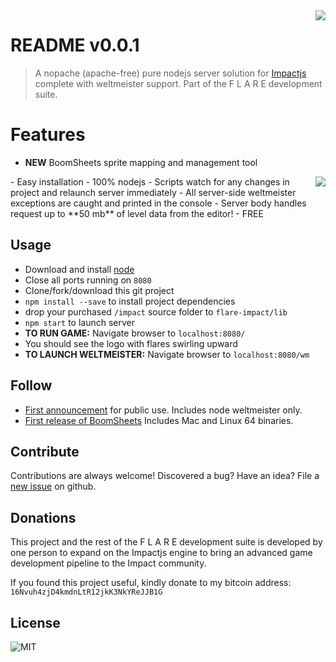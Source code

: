 <img src="https://dl.dropbox.com/s/2r73s0t8rpeeisb/logo-lg.png" align="right" />

# README v0.0.1
> A nopache (apache-free) pure nodejs server solution for [Impactjs](http://impactjs.com) complete with weltmeister support. Part of the F L A R E development suite.

# Features
- **NEW** BoomSheets sprite mapping and management tool
<img src="https://www.dropbox.com/s/zo1pbox3sjfhvq2/info.png?dl=0" align="right" />
- Easy installation
- 100% nodejs
- Scripts watch for any changes in project and relaunch server immediately
- All server-side weltmeister exceptions are caught and printed in the console
- Server body handles request up to **50 mb** of level data from the editor!
- FREE

## Usage
- Download and install [node](http://nodejs.org)
- Close all ports running on ```8080```
- Clone/fork/download this git project
- ```npm install --save``` to install project dependencies
- drop your purchased ```/impact``` source folder to ```flare-impact/lib```
- ```npm start``` to launch server
- **TO RUN GAME:** Navigate browser to ```localhost:8080/```
- You should see the logo with flares swirling upward
- **TO LAUNCH WELTMEISTER:** Navigate browser to ```localhost:8080/wm```

## Follow
- [First announcement](http://impactjs.com/forums/code/f-l-a-r-e-development-suite-for-impact/page/1)  for public use. Includes node weltmeister only.
- [First release of BoomSheets](http://impactjs.com/forums/code/boomsheets-sprite-mapping-tool-for-impactjs) Includes Mac and Linux 64 binaries. 

## Contribute
Contributions are always welcome! Discovered a bug? Have an idea? File a [new issue](https://github.com/TheMaverickProgrammer/flare-impact/issues) on github.

## Donations
This project and the rest of the F L A R E development suite is developed by one person to expand on the Impactjs engine to bring an advanced game development pipeline to the Impact community.

If you found this project useful, kindly donate to my bitcoin address: ```16Nvuh4zjD4kmdnLtR12jkK3NkYReJJB1G```

## License

![MIT](https://dl.dropbox.com/s/dmnb84n9s6sn55e/mit.png)
